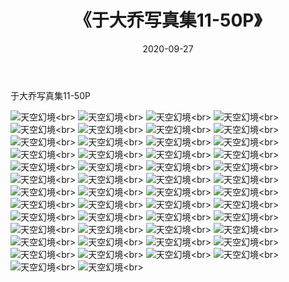 ﻿---
layout: post
title: 《于大乔写真集11-50P》
date: 2020-09-27
img: http://photo.orgx.cf/性感/2020/于大乔写真集11-50P/000.jpg
tags: [美女,性感,泳衣]
---

于大乔写真集11-50P



![天空幻境](http://photo.orgx.cf/性感/2020/于大乔写真集11-50P/001.jpg''天空幻境'')<br>
![天空幻境](http://photo.orgx.cf/性感/2020/于大乔写真集11-50P/002.jpg''天空幻境'')<br>
![天空幻境](http://photo.orgx.cf/性感/2020/于大乔写真集11-50P/003.jpg''天空幻境'')<br>
![天空幻境](http://photo.orgx.cf/性感/2020/于大乔写真集11-50P/004.jpg''天空幻境'')<br>
![天空幻境](http://photo.orgx.cf/性感/2020/于大乔写真集11-50P/005.jpg''天空幻境'')<br>
![天空幻境](http://photo.orgx.cf/性感/2020/于大乔写真集11-50P/006.jpg''天空幻境'')<br>
![天空幻境](http://photo.orgx.cf/性感/2020/于大乔写真集11-50P/007.jpg''天空幻境'')<br>
![天空幻境](http://photo.orgx.cf/性感/2020/于大乔写真集11-50P/008.jpg''天空幻境'')<br>
![天空幻境](http://photo.orgx.cf/性感/2020/于大乔写真集11-50P/009.jpg''天空幻境'')<br>
![天空幻境](http://photo.orgx.cf/性感/2020/于大乔写真集11-50P/010.jpg''天空幻境'')<br>
![天空幻境](http://photo.orgx.cf/性感/2020/于大乔写真集11-50P/011.jpg''天空幻境'')<br>
![天空幻境](http://photo.orgx.cf/性感/2020/于大乔写真集11-50P/012.jpg''天空幻境'')<br>
![天空幻境](http://photo.orgx.cf/性感/2020/于大乔写真集11-50P/013.jpg''天空幻境'')<br>
![天空幻境](http://photo.orgx.cf/性感/2020/于大乔写真集11-50P/014.jpg''天空幻境'')<br>
![天空幻境](http://photo.orgx.cf/性感/2020/于大乔写真集11-50P/015.jpg''天空幻境'')<br>
![天空幻境](http://photo.orgx.cf/性感/2020/于大乔写真集11-50P/016.jpg''天空幻境'')<br>
![天空幻境](http://photo.orgx.cf/性感/2020/于大乔写真集11-50P/017.jpg''天空幻境'')<br>
![天空幻境](http://photo.orgx.cf/性感/2020/于大乔写真集11-50P/018.jpg''天空幻境'')<br>
![天空幻境](http://photo.orgx.cf/性感/2020/于大乔写真集11-50P/019.jpg''天空幻境'')<br>
![天空幻境](http://photo.orgx.cf/性感/2020/于大乔写真集11-50P/020.jpg''天空幻境'')<br>
![天空幻境](http://photo.orgx.cf/性感/2020/于大乔写真集11-50P/021.jpg''天空幻境'')<br>
![天空幻境](http://photo.orgx.cf/性感/2020/于大乔写真集11-50P/022.jpg''天空幻境'')<br>
![天空幻境](http://photo.orgx.cf/性感/2020/于大乔写真集11-50P/023.jpg''天空幻境'')<br>
![天空幻境](http://photo.orgx.cf/性感/2020/于大乔写真集11-50P/024.jpg''天空幻境'')<br>
![天空幻境](http://photo.orgx.cf/性感/2020/于大乔写真集11-50P/025.jpg''天空幻境'')<br>
![天空幻境](http://photo.orgx.cf/性感/2020/于大乔写真集11-50P/026.jpg''天空幻境'')<br>
![天空幻境](http://photo.orgx.cf/性感/2020/于大乔写真集11-50P/027.jpg''天空幻境'')<br>
![天空幻境](http://photo.orgx.cf/性感/2020/于大乔写真集11-50P/028.jpg''天空幻境'')<br>
![天空幻境](http://photo.orgx.cf/性感/2020/于大乔写真集11-50P/029.jpg''天空幻境'')<br>
![天空幻境](http://photo.orgx.cf/性感/2020/于大乔写真集11-50P/030.jpg''天空幻境'')<br>
![天空幻境](http://photo.orgx.cf/性感/2020/于大乔写真集11-50P/031.jpg''天空幻境'')<br>
![天空幻境](http://photo.orgx.cf/性感/2020/于大乔写真集11-50P/032.jpg''天空幻境'')<br>
![天空幻境](http://photo.orgx.cf/性感/2020/于大乔写真集11-50P/033.jpg''天空幻境'')<br>
![天空幻境](http://photo.orgx.cf/性感/2020/于大乔写真集11-50P/034.jpg''天空幻境'')<br>
![天空幻境](http://photo.orgx.cf/性感/2020/于大乔写真集11-50P/035.jpg''天空幻境'')<br>
![天空幻境](http://photo.orgx.cf/性感/2020/于大乔写真集11-50P/036.jpg''天空幻境'')<br>
![天空幻境](http://photo.orgx.cf/性感/2020/于大乔写真集11-50P/037.jpg''天空幻境'')<br>
![天空幻境](http://photo.orgx.cf/性感/2020/于大乔写真集11-50P/038.jpg''天空幻境'')<br>
![天空幻境](http://photo.orgx.cf/性感/2020/于大乔写真集11-50P/039.jpg''天空幻境'')<br>
![天空幻境](http://photo.orgx.cf/性感/2020/于大乔写真集11-50P/040.jpg''天空幻境'')<br>
![天空幻境](http://photo.orgx.cf/性感/2020/于大乔写真集11-50P/041.jpg''天空幻境'')<br>
![天空幻境](http://photo.orgx.cf/性感/2020/于大乔写真集11-50P/042.jpg''天空幻境'')<br>
![天空幻境](http://photo.orgx.cf/性感/2020/于大乔写真集11-50P/043.jpg''天空幻境'')<br>
![天空幻境](http://photo.orgx.cf/性感/2020/于大乔写真集11-50P/044.jpg''天空幻境'')<br>
![天空幻境](http://photo.orgx.cf/性感/2020/于大乔写真集11-50P/045.jpg''天空幻境'')<br>
![天空幻境](http://photo.orgx.cf/性感/2020/于大乔写真集11-50P/046.jpg''天空幻境'')<br>
![天空幻境](http://photo.orgx.cf/性感/2020/于大乔写真集11-50P/047.jpg''天空幻境'')<br>
![天空幻境](http://photo.orgx.cf/性感/2020/于大乔写真集11-50P/048.jpg''天空幻境'')<br>
![天空幻境](http://photo.orgx.cf/性感/2020/于大乔写真集11-50P/049.jpg''天空幻境'')<br>
![天空幻境](http://photo.orgx.cf/性感/2020/于大乔写真集11-50P/050.jpg''天空幻境'')<br>